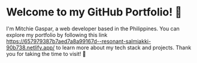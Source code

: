 # Welcome to my GitHub Portfolio! 👋

I'm Mitchie Gaspar, a web developer based in the Philippines. You can explore my portfolio by following this link https://657979387b7aed7a8a99167d--resonant-salmiakki-90b738.netlify.app/ to learn more about my tech stack and projects. Thank you for taking the time to visit! 🌟
